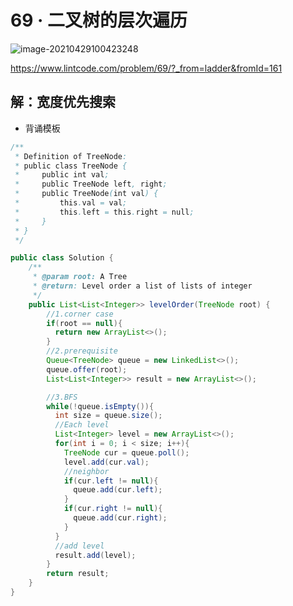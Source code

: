 # 69 · 二叉树的层次遍历

![image-20210429100423248](https://raw.githubusercontent.com/TWDH/Leetcode-From-Zero/pictures/img/image-20210429100423248.png)

https://www.lintcode.com/problem/69/?_from=ladder&fromId=161

## 解：宽度优先搜索

* 背诵模板

```java
/**
 * Definition of TreeNode:
 * public class TreeNode {
 *     public int val;
 *     public TreeNode left, right;
 *     public TreeNode(int val) {
 *         this.val = val;
 *         this.left = this.right = null;
 *     }
 * }
 */

public class Solution {
    /**
     * @param root: A Tree
     * @return: Level order a list of lists of integer
     */
    public List<List<Integer>> levelOrder(TreeNode root) {
        //1.corner case
        if(root == null){
          return new ArrayList<>();
        }
        //2.prerequisite
        Queue<TreeNode> queue = new LinkedList<>();
        queue.offer(root);
        List<List<Integer>> result = new ArrayList<>();

        //3.BFS
        while(!queue.isEmpty()){
          int size = queue.size();
          //Each level
          List<Integer> level = new ArrayList<>();
          for(int i = 0; i < size; i++){
            TreeNode cur = queue.poll();
            level.add(cur.val);
            //neighbor
            if(cur.left != null){
              queue.add(cur.left);
            }
            if(cur.right != null){
              queue.add(cur.right);
            }
          }
          //add level
          result.add(level);
        }
        return result;
    }
}
```

